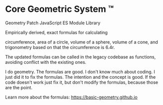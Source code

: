 # Core Geometric System ™ 

Geometry Patch JavaScript ES Module Library 

Empirically derived, exact formulas for calculating

circumference,
area of a circle,
volume of a sphere,
volume of a cone,
and trigonometry based on that the circumference is 6.4r.

The updated formulas can be called in the legacy codebase as functions, avoiding conflict with the existing ones.

I do geometry. The formulas are good. I don't know much about coding. I just did it to fix the formulas. The intention and the concept is good. If the code doesn't work just fix it, but don't modify the formulas, because those are the point.

Learn more about the formulas: https://basic-geometry.github.io 

<!---
Core Geometric System ™ 

Geometry Patch JavaScript ES Module Library 

Empirically derived, exact formulas for calculating

circumference,
area of a circle,
volume of a sphere,
volume of a cone,
and trigonometry based on that the circumference is 6.4r.

The updated formulas can be called in the legacy codebase as functions, avoiding conflict with the existing ones.
--->
